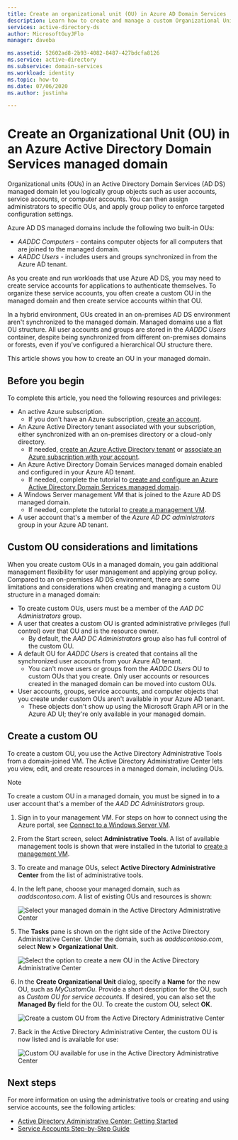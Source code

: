 ```yaml
---
title: Create an organizational unit (OU) in Azure AD Domain Services | Microsoft Docs'
description: Learn how to create and manage a custom Organizational Unit (OU) in an Azure AD Domain Services managed domain.
services: active-directory-ds
author: MicrosoftGuyJFlo
manager: daveba

ms.assetid: 52602ad8-2b93-4082-8487-427bdcfa8126
ms.service: active-directory
ms.subservice: domain-services
ms.workload: identity
ms.topic: how-to
ms.date: 07/06/2020
ms.author: justinha

---
```

# Create an Organizational Unit (OU) in an Azure Active Directory Domain Services managed domain

Organizational units (OUs) in an Active Directory Domain Services (AD DS) managed domain let you logically group objects such as user accounts, service accounts, or computer accounts. You can then assign administrators to specific OUs, and apply group policy to enforce targeted configuration settings.

Azure AD DS managed domains include the following two built-in OUs:

* *AADDC Computers* - contains computer objects for all computers that are joined to the managed domain.
* *AADDC Users* - includes users and groups synchronized in from the Azure AD tenant.

As you create and run workloads that use Azure AD DS, you may need to create service accounts for applications to authenticate themselves. To organize these service accounts, you often create a custom OU in the managed domain and then create service accounts within that OU.

In a hybrid environment, OUs created in an on-premises AD DS environment aren't synchronized to the managed domain. Managed domains use a flat OU structure. All user accounts and groups are stored in the *AADDC Users* container, despite being synchronized from different on-premises domains or forests, even if you've configured a hierarchical OU structure there.

This article shows you how to create an OU in your managed domain.

## Before you begin

To complete this article, you need the following resources and privileges:

* An active Azure subscription.
    * If you don't have an Azure subscription, [create an account](https://azure.microsoft.com/free/?WT.mc_id=A261C142F).
* An Azure Active Directory tenant associated with your subscription, either synchronized with an on-premises directory or a cloud-only directory.
    * If needed, [create an Azure Active Directory tenant][create-azure-ad-tenant] or [associate an Azure subscription with your account][associate-azure-ad-tenant].
* An Azure Active Directory Domain Services managed domain enabled and configured in your Azure AD tenant.
    * If needed, complete the tutorial to [create and configure an Azure Active Directory Domain Services managed domain][create-azure-ad-ds-instance].
* A Windows Server management VM that is joined to the Azure AD DS managed domain.
    * If needed, complete the tutorial to [create a management VM][tutorial-create-management-vm].
* A user account that's a member of the *Azure AD DC administrators* group in your Azure AD tenant.

## Custom OU considerations and limitations

When you create custom OUs in a managed domain, you gain additional management flexibility for user management and applying group policy. Compared to an on-premises AD DS environment, there are some limitations and considerations when creating and managing a custom OU structure in a managed domain:

* To create custom OUs, users must be a member of the *AAD DC Administrators* group.
* A user that creates a custom OU is granted administrative privileges (full control) over that OU and is the resource owner.
    * By default, the *AAD DC Administrators* group also has full control of the custom OU.
* A default OU for *AADDC Users* is created that contains all the synchronized user accounts from your Azure AD tenant.
    * You can't move users or groups from the *AADDC Users* OU to custom OUs that you create. Only user accounts or resources created in the managed domain can be moved into custom OUs.
* User accounts, groups, service accounts, and computer objects that you create under custom OUs aren't available in your Azure AD tenant.
    * These objects don't show up using the Microsoft Graph API or in the Azure AD UI; they're only available in your managed domain.

## Create a custom OU

To create a custom OU, you use the Active Directory Administrative Tools from a domain-joined VM. The Active Directory Administrative Center lets you view, edit, and create resources in a managed domain, including OUs.

> [!NOTE]
> To create a custom OU in a managed domain, you must be signed in to a user account that's a member of the *AAD DC Administrators* group.

1. Sign in to your management VM. For steps on how to connect using the Azure portal, see [Connect to a Windows Server VM][connect-windows-server-vm].
1. From the Start screen, select **Administrative Tools**. A list of available management tools is shown that were installed in the tutorial to [create a management VM][tutorial-create-management-vm].
1. To create and manage OUs, select **Active Directory Administrative Center** from the list of administrative tools.
1. In the left pane, choose your managed domain, such as *aaddscontoso.com*. A list of existing OUs and resources is shown:

    ![Select your managed domain in the Active Directory Administrative Center](./media/create-ou/create-ou-adac-overview.png)

1. The **Tasks** pane is shown on the right side of the Active Directory Administrative Center. Under the domain, such as *aaddscontoso.com*, select **New > Organizational Unit**.

    ![Select the option to create a new OU in the Active Directory Administrative Center](./media/create-ou/create-ou-adac-new-ou.png)

1. In the **Create Organizational Unit** dialog, specify a **Name** for the new OU, such as *MyCustomOu*. Provide a short description for the OU, such as *Custom OU for service accounts*. If desired, you can also set the **Managed By** field for the OU. To create the custom OU, select **OK**.

    ![Create a custom OU from the Active Directory Administrative Center](./media/create-ou/create-ou-dialog.png)

1. Back in the Active Directory Administrative Center, the custom OU is now listed and is available for use:

    ![Custom OU available for use in the Active Directory Administrative Center](./media/create-ou/create-ou-done.png)

## Next steps

For more information on using the administrative tools or creating and using service accounts, see the following articles:

* [Active Directory Administrative Center: Getting Started](/previous-versions/windows/it-pro/windows-server-2008-R2-and-2008/dd560651(v=ws.10))
* [Service Accounts Step-by-Step Guide](/previous-versions/windows/it-pro/windows-server-2008-R2-and-2008/dd548356(v=ws.10))

<!-- INTERNAL LINKS -->
[create-azure-ad-tenant]: ../active-directory/fundamentals/sign-up-organization.md
[associate-azure-ad-tenant]: ../active-directory/fundamentals/active-directory-how-subscriptions-associated-directory.md
[create-azure-ad-ds-instance]: tutorial-create-instance.md
[tutorial-create-management-vm]: tutorial-create-management-vm.md
[connect-windows-server-vm]: join-windows-vm.md#connect-to-the-windows-server-vm